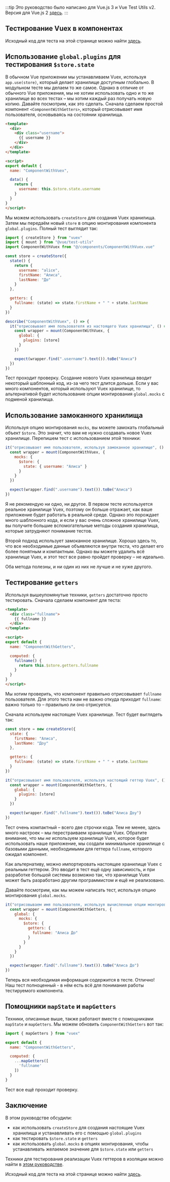 :::tip Это руководство было написано для Vue.js 3 и Vue Test Utils v2.
Версия для Vue.js 2 [здесь](/ru).
:::

## Тестирование Vuex в компонентах

Исходный код для теста на этой странице можно найти [здесь](https://github.com/lmiller1990/vue-testing-handbook/tree/master/demo-app-vue-3/tests/unit/ComponentWithVuex.spec.js).


## Использование `global.plugins` для тестирования `$store.state`

В обычном Vue приложении мы устанавливаем Vuex, используя `app.use(store)`, который делает хранилище доступным глобально. В модульном тесте мы делаем то же самое. Однако в отличие от обычного Vue приложения, мы не хотим использовать одно и то же хранилище во всех тестах – мы хотим каждый раз получать новую копию. Давайте посмотрим, как это сделать. Сначала сделаем простой компонент `<ComponentWithGetters>`, который отрисовывает имя пользователя, основываясь на состоянии хранилища.

```html
<template>
  <div>
    <div class="username">
      {{ username }}
    </div>
  </div>
</template>

<script>
export default {
  name: "ComponentWithVuex",

  data() {
    return {
      username: this.$store.state.username
    }
  }
}
</script>
```

Мы можем использовать `createStore` для создания Vuex хранилища. Затем мы передаём новый `store` в опцию монтирования компонента `global.plugins`. Полный тест выглядит так:

```js
import { createStore } from "vuex"
import { mount } from "@vue/test-utils"
import ComponentWithVuex from "@/components/ComponentWithVuex.vue"

const store = createStore({
  state() {
    return {
      username: "alice",
      firstName: "Алиса",
      lastName: "До"
    }
  },

  getters: {
    fullname: (state) => state.firstName + " " + state.lastName
  }
})

describe("ComponentWithVuex", () => {
  it("отрисовывает имя пользователя из настоящего Vuex хранилища", () => {
    const wrapper = mount(ComponentWithVuex, {
      global: {
        plugins: [store]
      }
    })

    expect(wrapper.find(".username").text()).toBe("Алиса")
  })
})
```

Тест проходит проверку. Создание нового Vuex хранилища вводит некоторый шаблонный код, из-за чего тест длится дольше. Если у вас много компонентов, который используют Vuex хранилище, то альтернативой будет использование опции монтирования `global.mocks` с подменой хранилища.

## Использование замоканного хранилища

Используя опцию монтирования `mocks`, вы можете замокать глобальный объект `$store`. Это значит, что вам не нужно создавать новое Vuex хранилище. Перепишем тест с использованием этой техники:

```js
it("отрисовывает имя пользователя, используя замоканное хранилище", () => {
  const wrapper = mount(ComponentWithVuex, {
    mocks: {
      $store: {
        state: { username: "Алиса" }
      }
    }
  })

  expect(wrapper.find(".username").text()).toBe("Алиса")
})
```

Я не рекомендую ни одно, ни другое. В первом тесте используется реальное хранилище Vuex, поэтому он больше отражает, как ваше приложение будет работать в реальной среде. Однако это порождает много шаблонного кода, и если у вас очень сложное хранилище Vuex, вы получите большие вспомогательные методы создания хранилища, которые затрудняют понимание тестов.

Второй подход использует замоканное хранилище. Хорошо здесь то, что все необходимые данные объявляются внутри теста, что делает его более понятным и компактным. Однако вы можете удалить всё хранилище Vuex, и этот тест все равно пройдет проверку – не идеально.

Оба метода полезны, и ни один из них не лучше и не хуже другого.

## Тестирование `getters`

Используя вышеупомянутые техники, `getters` достаточно просто тестировать. Сначала сделаем компонент для теста:

```html
<template>
  <div class="fullname">
    {{ fullname }}
  </div>
</template>

<script>
export default {
  name: "ComponentWithGetters",

  computed: {
    fullname() {
      return this.$store.getters.fullname
    }
  }
}
</script>
```

Мы хотим проверить, что компонент правильно отрисовывает `fullname` пользователя. Для этого теста нам не важно откуда приходит `fullname`: важно только то – правильно ли оно отрисуется.

Сначала используем настоящее Vuex хранилище. Тест будет выглядеть так:

```js
const store = new createStore({
  state: {
    firstName: "Алиса",
    lastName: "Доу"
  },

  getters: {
    fullname: (state) => state.firstName + " " + state.lastName
  }
})

it("отрисовывает имя пользователя, используя настоящий геттер Vuex", () => {
  const wrapper = mount(ComponentWithGetters, {
    global: {
      plugins: [store]
    }
  })

  expect(wrapper.find(".fullname").text()).toBe("Алиса Доу")
})
```

Тест очень компактный – всего две строчки кода. Тем не менее, здесь много настроек – мы перестраиваем хранилище Vuex. Обратите внимание, что мы *не* используем хранилище Vuex, которое будет использовать наше приложение, мы создали минимальное хранилище с базовыми данными, необходимыми для геттера `fullname`, которого ожидал компонент.

Как альтернативу, можно импортировать настоящее хранилище Vuex с реальным геттером. Это вводит в тест ещё одну зависимость, и при разработке большой системы возможно так, что хранилище Vuex может быть разработано другим программистом и ещё не реализовано.

Давайте посмотрим, как мы можем написать тест, используя опцию монтирования `global.mocks`.

```js
it("отрисовываем имя пользователя, используя вычисленные опции монтирования", () => {
  const wrapper = mount(ComponentWithGetters, {
    global: {
      mocks: {
        $store: {
          getters: {
            fullname: "Алиса До"
          }
        }
      }
    }
  })

  expect(wrapper.find(".fullname").text()).toBe("Алиса До")
})
```

Теперь вся необходимая информация содержится в тесте. Отлично! Наш тест полноценный - в нём есть всё для понимания работы тестируемого компонента.

## Помощники `mapState` и `mapGetters` 

Техники, описанные выше, также работают вместе с помощниками `mapState` и `mapGetters`. Мы можем обновить  `ComponentWithGetters` вот так:

```js
import { mapGetters } from "vuex"

export default {
  name: "ComponentWithGetters",

  computed: {
    ...mapGetters([
      'fullname'
    ])
  }
}
```

Тест все ещё проходит проверку.

## Заключение

В этом руководстве обсудили:

- как использовать `createStore` для создания настоящие Vuex хранилища и устанавливать его с помощью `global.plugins`
- как тестировать `$store.state` и `getters`
- как использовать `global.mocks` в опциях монтирования, чтобы устанавливать желаемое значение для `$store.state` или `getters`

Техники для тестирования реализации Vuex геттеров в изоляции можно найти в [этом руководстве](https://lmiller1990.github.io/vue-testing-handbook/v3/ru/vuex-getters.html).

Исходный код для теста на этой странице можно найти [здесь](https://github.com/lmiller1990/vue-testing-handbook/tree/master/demo-app-vue-3/tests/unit/ComponentWithVuex.spec.js).
